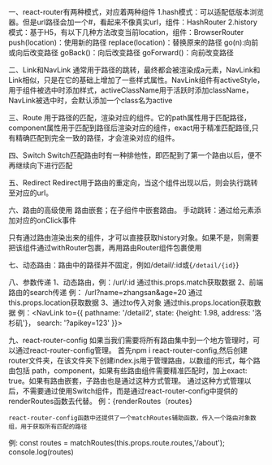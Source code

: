 一、react-router有两种模式，对应着两种组件
  1.hash模式：可以适配低版本浏览器。但是url路径会加一个#，看起来不像真实url，组件：HashRouter
  2.history模式：基于H5，有以下几种方法改变当前location，组件：BrowserRouter
    push(location)：使用新的路径
    replace(location)：替换原来的路径
    go(n):向前或向后改变路径
    goBack()：向后改变路径
    goForward()：向前改变路径

二、Link和NavLink
  通常用于路径的跳转，最终都会被渲染成a元素，NavLink和Link相似，只是在它的基础上增加了一些样式属性。NavLink组件有activeStyle，用于组件被选中时添加样式，activeClassName用于活跃时添加className，NavLink被选中时，会默认添加一个class名为active

三、Route
  用于路径的匹配，渲染对应的组件。它的path属性用于匹配路径，component属性用于匹配到路径后渲染对应的组件，exact用于精准匹配路径,只有精确匹配到完全一致的路径，才会渲染对应的组件。

四、Switch
  Switch匹配路由时有一种排他性，即匹配到了第一个路由以后，便不再继续向下进行匹配

五、Redirect
  Redirect用于路由的重定向，当这个组件出现以后，则会执行跳转至对应的url。

六、路由的高级使用
路由嵌套；在子组件中嵌套路由。
手动跳转：通过给元素添加对应的onClick事件

只有通过路由渲染出来的组件，才可以直接获取history对象。如果不是，则需要把该组件通过withRouter包裹，再用路由Router组件包裹使用

七、动态路由：路由中的路径并不固定，例如/detail/:id或{`/detail/{id}`}

八、参数传递
1、动态路由，例：/url/:id  通过this.props.match获取数据
2、前端路由的search传递 例： /url?name=zhangsan&age=20  通过this.props.location获取数据
3、通过to传入对象 通过this.props.location获取数据
例：<NavLink to={{
  pathname: '/detail2',
  state: {height: 1.98, address: '洛杉矶'}，
  search: '?apikey=123'
}}></NavLink>

九、react-router-config
    如果当我们需要将所有路由集中到一个地方管理时，可以通过react-router-config管理。
    首先npm i react-router-config,然后创建router文件夹，在该文件夹下创建index.js用于管理路由，以数组的形式，每个路由包括
path，component，如果有些路由组件需要精准匹配时，加上exact: true。如果有路由嵌套，子路由也是通过这种方式管理。
    通过这种方式管理以后，不需要通过使用Switch组件，而是通过react-router-config中提供的renderRoutes函数去代替。
例：{renderRoutes（routes}

    react-router-config函数中还提供了一个matchRoutes辅助函数，传入一个路由对象数组，用于获取所有匹配的路径
例: const routes = matchRoutes(this.props.route.routes,'/about');
    console.log(routes)
